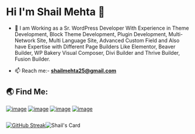 <h1 align="left">Hi I'm Shail Mehta 👋</h1>

- 🌱 I am Working as a Sr. WordPress Developer With Experience in Theme Development, Block Theme Development,  Plugin Development, Multi-Network Site, Multi Language Site, Advanced Custom Field and Also have Expertise with Different Page Builders Like Elementor, Beaver Builder, WP Bakery Visual Composer, Divi Builder and Thrive Builder, Fusion Builder.

- 📫 Reach me:- **shailmehta25@gmail.com**

<h2 align="left">🌏 Find Me:</h2>
<div align="left">

[![image](https://img.shields.io/badge/LinkedIn-0077B5?style=for-the-badge&logo=linkedin&logoColor=white)](https://in.linkedin.com/in/shailmehta25)
[![image](https://img.shields.io/badge/-WordPress-blue?style=for-the-badge&logo=wordpress&logoColor=white)](https://profiles.wordpress.org/shailu25/) 
[![image](https://img.shields.io/badge/Github-black?style=for-the-badge&logo=github&logoColor=white)](https://github.com/shail-mehta)
[![image](https://img.shields.io/badge/Gmail-D14836?style=for-the-badge&logo=gmail&logoColor=white)](mailto:shailmehta25@gmail.com)

</div>
<div class="" style="display:flex;flex-wrap:wrap;">
  
[![GitHub Streak](https://github-readme-streak-stats-eight.vercel.app/?user=shail-mehta&theme=dark)](https://git.io/streak-stats)

![Shail's Card](https://cardpress.us/card?username=shailu25&headerColor=191e23&subHeaderColor=82878c&nameColor=191e23&badgeLabelColor=23282d&foreground=ffffff&badges=true&header=true&refresh=false&link=true&avatar=true)

</div>

